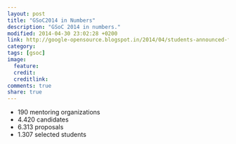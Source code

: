 ```yaml
---
layout: post
title: "GSoC2014 in Numbers"
description: "GSoC 2014 in numbers."
modified: 2014-04-30 23:02:28 +0200
link: http://google-opensource.blogspot.in/2014/04/students-announced-for-google-summer-of.html?view=classic
category: 
tags: [gsoc]
image:
  feature: 
  credit: 
  creditlink: 
comments: true
share: true
---
```


- 190 mentoring organizations
- 4.420 candidates
- 6.313 proposals
- 1.307 selected students
